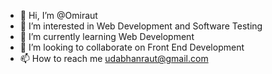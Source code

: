 - 👋 Hi, I’m @Omiraut
- 👀 I’m interested in Web Development and Software Testing
- 🌱 I’m currently learning Web Development
- 💞️ I’m looking to collaborate on Front End Development
- 📫 How to reach me udabhanraut@gmail.com

<!---
Omiraut/Omiraut is a ✨ special ✨ repository because its `README.md` (this file) appears on your GitHub profile.
You can click the Preview link to take a look at your changes.
--->
